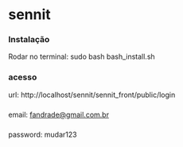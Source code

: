 # sennit


### Instalação

Rodar no terminal: sudo bash bash_install.sh

### acesso

url: http://localhost/sennit/sennit_front/public/login
###
email: fandrade@gmail.com.br                                                       
###
password: mudar123
